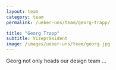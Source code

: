```yaml
---
layout: team
category: team
permalink: /ueber-uns/team/georg-trapp/

title: "Georg Trapp"
subtitle: Vizepräsident
image: /images/ueber-uns/team/georg.jpg
---
```

Georg not only heads our design team ...
